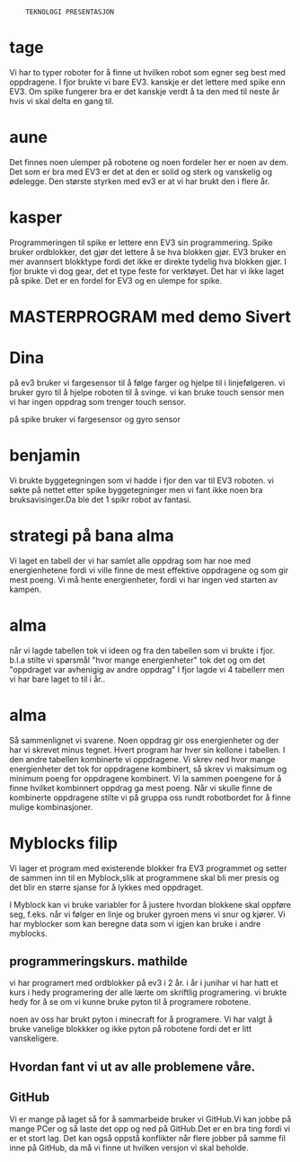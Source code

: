         TEKNOLOGI PRESENTASJON
# tage 
Vi har to typer roboter for å finne ut hvilken robot som egner seg best med oppdragene.
I fjor brukte vi bare EV3. kanskje er det lettere med spike enn EV3.
Om spike fungerer bra er det kanskje verdt å ta den med til neste år hvis vi skal delta en gang til. 
# aune 
Det finnes noen ulemper på robotene og noen fordeler her er noen av dem.
Det som er bra med EV3 er det at den er solid og sterk og vanskelig og ødelegge. 
Den største styrken med ev3 er at vi har brukt den i flere år. 
# kasper
Programmeringen til spike er lettere enn EV3 sin programmering. Spike bruker ordblokker, det gjør det lettere å se hva blokken gjør. EV3 bruker en mer avannsert blokktype fordi det ikke er direkte tydelig hva blokken gjør. I fjor brukte vi dog gear, det et type feste for verktøyet. Det har vi ikke laget på spike. Det er en fordel for EV3 og en ulempe for spike.
# MASTERPROGRAM med demo Sivert

 # Dina
på ev3 bruker vi fargesensor til å følge farger og hjelpe til i linjefølgeren.
vi bruker gyro til å hjelpe roboten til å svinge.
vi kan bruke touch sensor men vi har ingen oppdrag som trenger touch sensor.

på spike bruker vi fargesensor og gyro sensor

# benjamin
Vi brukte byggetegningen som vi hadde i fjor den var til EV3 roboten.
vi søkte på nettet etter spike byggetegninger men vi fant ikke noen bra bruksavisinger.Da ble det 1 spikr robot  av fantasi.

# strategi på bana alma
Vi laget en tabell der vi har samlet alle oppdrag som har noe med energienhetene fordi vi ville finne de mest effektive oppdragene og som gir mest poeng. Vi må hente energienheter, fordi vi har ingen ved starten av kampen. 
# alma
når vi lagde tabellen tok vi ideen og fra den tabellen  som vi brukte
 i fjor. b.l.a stilte vi spørsmål "hvor mange energienheter" tok det og om det "oppdraget var avhenigig av andre oppdrag" I fjor lagde vi 4 tabellerr men vi har bare laget to til i år..

# alma
Så sammenlignet vi svarene. Noen oppdrag gir oss energienheter og der har vi skrevet minus tegnet. Hvert program har hver sin kollone i tabellen.
I den andre tabellen  kombinerte vi oppdragene. Vi skrev ned hvor mange energienheter det tok for oppdragene kombinert, så skrev vi maksimum og minimum poeng for oppdragene kombinert. Vi la sammen poengene for å finne hvilket kombinnert oppdrag ga mest poeng.
Når vi skulle finne de kombinerte oppdragene stilte vi på gruppa oss rundt robotbordet for å finne mulige kombinasjoner.

# Myblocks filip 
Vi lager et program med existerende blokker fra EV3 programmet og setter de sammen inn til en Myblock,slik at programmene skal bli mer presis og det blir en større sjanse for å lykkes med oppdraget.

I Myblock kan vi bruke variabler for å justere hvordan blokkene skal oppføre seg, f.eks. når vi følger en linje og bruker gyroen mens vi snur og kjører.
Vi har myblocker som kan beregne data som vi igjen kan bruke i andre myblocks. 

## programmeringskurs. mathilde
vi har programert med ordblokker på ev3 i 2 år.
i år i junihar vi har hatt et kurs i hedy programering der alle lærte om skriftlig programering.
vi brukte hedy for å se om vi kunne bruke pyton til å programere robotene.

noen av oss har brukt pyton i minecraft  for å programere.
Vi har valgt å bruke vanelige blokkker og ikke pyton på robotene fordi det er litt vanskeligere.


## Hvordan fant vi ut av alle problemene våre. 

## GitHub 
Vi er mange på laget så for å sammarbeide bruker vi GitHub.Vi kan jobbe på mange PCer og så laste det opp og ned på GitHub.Det er en bra ting fordi vi er et stort lag. Det kan også oppstå konflikter når flere jobber på samme fil inne på GitHub, da må vi finne ut hvilken versjon vi skal beholde.
